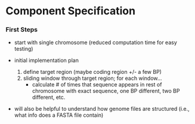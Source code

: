 # Component Specification

### First Steps
- start with single chromosome (reduced computation time for easy testing)
- initial implementation plan
    1. define target region (maybe coding region +/- a few BP)
    2. sliding window through target region; for each window...
        - calculate # of times that sequence appears in rest of chromosome with exact sequence, one BP different, two BP different, etc.

- will also be helpful to understand how genome files are structured (i.e., what info does a FASTA file contain)